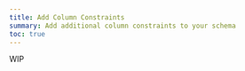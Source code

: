 ```yaml
---
title: Add Column Constraints
summary: Add additional column constraints to your schema
toc: true
---
```


WIP